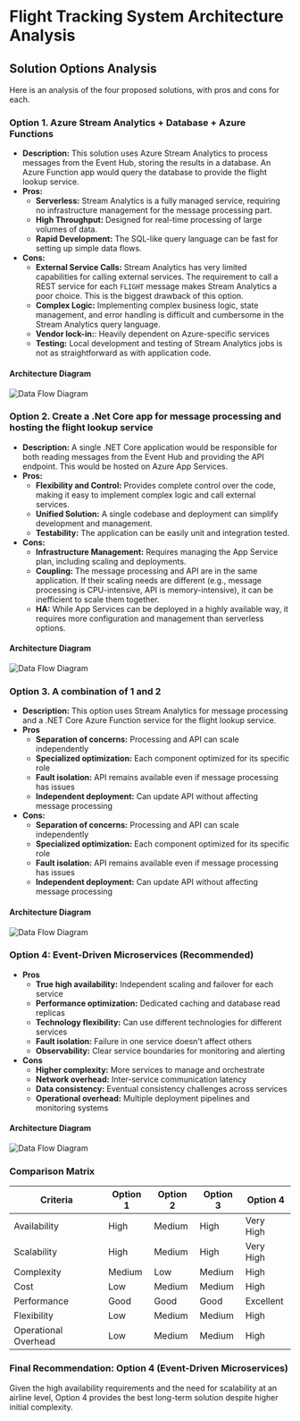 # Flight Tracking System Architecture Analysis

## Solution Options Analysis

Here is an analysis of the four proposed solutions, with pros and cons for each.

### Option 1. Azure Stream Analytics + Database + Azure Functions

*   **Description:** This solution uses Azure Stream Analytics to process messages from the Event Hub, storing the results in a database. An Azure Function app would query the database to provide the flight lookup service.
*   **Pros:**
    *   **Serverless:** Stream Analytics is a fully managed service, requiring no infrastructure management for the message processing part.
    *   **High Throughput:** Designed for real-time processing of large volumes of data.
    *   **Rapid Development:** The SQL-like query language can be fast for setting up simple data flows.
*   **Cons:**
    *   **External Service Calls:** Stream Analytics has very limited capabilities for calling external services. The requirement to call a REST service for each `FLIGHT` message makes Stream Analytics a poor choice. This is the biggest drawback of this option.
    *   **Complex Logic:** Implementing complex business logic, state management, and error handling is difficult and cumbersome in the Stream Analytics query language.
    *   **Vendor lock-in:**: Heavily dependent on Azure-specific services
    *   **Testing:** Local development and testing of Stream Analytics jobs is not as straightforward as with application code.

#### Architecture Diagram
![Data Flow Diagram](diagrams/1-Stream-Analytics.png)

### Option 2. Create a .Net Core app for message processing and hosting the flight lookup service

*   **Description:** A single .NET Core application would be responsible for both reading messages from the Event Hub and providing the API endpoint. This would be hosted on Azure App Services.
*   **Pros:**
    *   **Flexibility and Control:** Provides complete control over the code, making it easy to implement complex logic and call external services.
    *   **Unified Solution:** A single codebase and deployment can simplify development and management.
    *   **Testability:** The application can be easily unit and integration tested.
*   **Cons:**
    *   **Infrastructure Management:** Requires managing the App Service plan, including scaling and deployments.
    *   **Coupling:** The message processing and API are in the same application. If their scaling needs are different (e.g., message processing is CPU-intensive, API is memory-intensive), it can be inefficient to scale them together.
    *   **HA:** While App Services can be deployed in a highly available way, it requires more configuration and management than serverless options.

#### Architecture Diagram
![Data Flow Diagram](diagrams/2-Net-Worker.png)

### Option 3. A combination of 1 and 2

*   **Description:** This option uses Stream Analytics for message processing and a .NET Core Azure Function service for the flight lookup service.
*   **Pros**
    *   **Separation of concerns:** Processing and API can scale independently
    *   **Specialized optimization:** Each component optimized for its specific role
    *   **Fault isolation:** API remains available even if message processing has issues
    *   **Independent deployment:** Can update API without affecting message processing
*   **Cons:**
    *   **Separation of concerns:** Processing and API can scale independently
    *   **Specialized optimization:** Each component optimized for its specific role
    *   **Fault isolation:** API remains available even if message processing has issues
    *   **Independent deployment:** Can update API without affecting message processing

#### Architecture Diagram
![Data Flow Diagram](diagrams/3-Azure-Functions.png)

### Option 4: Event-Driven Microservices (Recommended)
*   **Pros**
    *   **True high availability:** Independent scaling and failover for each service
    *   **Performance optimization:** Dedicated caching and database read replicas
    *   **Technology flexibility:** Can use different technologies for different services
    *   **Fault isolation:** Failure in one service doesn't affect others
    *   **Observability:** Clear service boundaries for monitoring and alerting
*   **Cons**
    *   **Higher complexity:** More services to manage and orchestrate
    *   **Network overhead:** Inter-service communication latency
    *   **Data consistency:** Eventual consistency challenges across services
    *   **Operational overhead:** Multiple deployment pipelines and monitoring systems

#### Architecture Diagram
![Data Flow Diagram](diagrams/4-Event-Driven.png)

### Comparison Matrix

| Criteria             | Option 1 | Option 2 | Option 3 | Option 4  |
|----------------------|----------|----------|----------|-----------|
| Availability         | High     | Medium   | High     | Very High |
| Scalability          | High     | Medium   | High     | Very High |
| Complexity           | Medium   | Low      | Medium   | High      |
| Cost                 | Low      | Medium   | Medium   | High      |
| Performance          | Good     | Good     | Good     | Excellent |
| Flexibility          | Low      | Medium   | Medium   | High      |
| Operational Overhead | Low      | Medium   | Medium   | High      |

### Final Recommendation: Option 4 (Event-Driven Microservices)
Given the high availability requirements and the need for scalability at an airline level, Option 4 provides the best long-term solution despite higher initial complexity.
